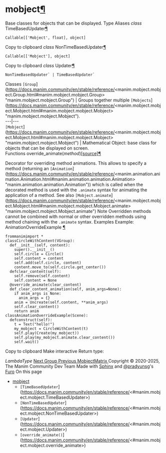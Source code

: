 # mobject[¶](https://docs.manim.community/en/stable/reference/<#module-manim.mobject.mobject> "Link to this heading")
Base classes for objects that can be displayed.
Type Aliases
_class_ TimeBasedUpdater[¶](https://docs.manim.community/en/stable/reference/<#manim.mobject.mobject.TimeBasedUpdater> "Link to this definition")
    
```
Callable[['Mobject', float], object]

```
Copy to clipboard
_class_ NonTimeBasedUpdater[¶](https://docs.manim.community/en/stable/reference/<#manim.mobject.mobject.NonTimeBasedUpdater> "Link to this definition")
    
```
Callable[['Mobject'], object]

```
Copy to clipboard
_class_ Updater[¶](https://docs.manim.community/en/stable/reference/<#manim.mobject.mobject.Updater> "Link to this definition")
```
NonTimeBasedUpdater` | TimeBasedUpdater`
```

Classes
`[Group`](https://docs.manim.community/en/stable/reference/<manim.mobject.mobject.Group.html#manim.mobject.mobject.Group> "manim.mobject.mobject.Group") | Groups together multiple `[Mobjects`](https://docs.manim.community/en/stable/reference/<manim.mobject.mobject.Mobject.html#manim.mobject.mobject.Mobject> "manim.mobject.mobject.Mobject").  
---|---  
`[Mobject`](https://docs.manim.community/en/stable/reference/<manim.mobject.mobject.Mobject.html#manim.mobject.mobject.Mobject> "manim.mobject.mobject.Mobject") | Mathematical Object: base class for objects that can be displayed on screen.  
Functions
override_animate(_method_)[[source]](https://docs.manim.community/en/stable/reference/<../_modules/manim/mobject/mobject.html#override_animate>)[¶](https://docs.manim.community/en/stable/reference/<#manim.mobject.mobject.override_animate> "Link to this definition")
    
Decorator for overriding method animations.
This allows to specify a method (returning an `[Animation`](https://docs.manim.community/en/stable/reference/<manim.animation.animation.Animation.html#manim.animation.animation.Animation> "manim.animation.animation.Animation")) which is called when the decorated method is used with the `.animate` syntax for animating the application of a method.
See also
`[Mobject.animate`](https://docs.manim.community/en/stable/reference/<manim.mobject.mobject.Mobject.html#manim.mobject.mobject.Mobject.animate> "manim.mobject.mobject.Mobject.animate")
Note
Overridden methods cannot be combined with normal or other overridden methods using method chaining with the `.animate` syntax.
Examples
Example: AnimationOverrideExample [¶](https://docs.manim.community/en/stable/reference/<#animationoverrideexample>)
```
frommanimimport *
classCircleWithContent(VGroup):
  def__init__(self, content):
    super().__init__()
    self.circle = Circle()
    self.content = content
    self.add(self.circle, content)
    content.move_to(self.circle.get_center())
  defclear_content(self):
    self.remove(self.content)
    self.content = None
  @override_animate(clear_content)
  def_clear_content_animation(self, anim_args=None):
    if anim_args is None:
      anim_args = {}
    anim = Uncreate(self.content, **anim_args)
    self.clear_content()
    return anim
classAnimationOverrideExample(Scene):
  defconstruct(self):
    t = Text("hello!")
    my_mobject = CircleWithContent(t)
    self.play(Create(my_mobject))
    self.play(my_mobject.animate.clear_content())
    self.wait()

```
Copy to clipboard
Make interactive
Return type:
    
_LambdaType_
[ Next Group ](https://docs.manim.community/en/stable/reference/<manim.mobject.mobject.Group.html>) [ Previous MobjectMatrix ](https://docs.manim.community/en/stable/reference/<manim.mobject.matrix.MobjectMatrix.html>)
Copyright © 2020-2025, The Manim Community Dev Team 
Made with [Sphinx](https://docs.manim.community/en/stable/reference/<https:/www.sphinx-doc.org/>) and [@pradyunsg](https://docs.manim.community/en/stable/reference/<https:/pradyunsg.me>)'s [Furo](https://docs.manim.community/en/stable/reference/<https:/github.com/pradyunsg/furo>)
On this page 
  * [mobject](https://docs.manim.community/en/stable/reference/<#>)
    * `[TimeBasedUpdater`](https://docs.manim.community/en/stable/reference/<#manim.mobject.mobject.TimeBasedUpdater>)
    * `[NonTimeBasedUpdater`](https://docs.manim.community/en/stable/reference/<#manim.mobject.mobject.NonTimeBasedUpdater>)
    * `[Updater`](https://docs.manim.community/en/stable/reference/<#manim.mobject.mobject.Updater>)
    * `[override_animate()`](https://docs.manim.community/en/stable/reference/<#manim.mobject.mobject.override_animate>)


